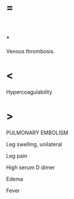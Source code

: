 # =

# .

Venous thrombosis.

# <

Hypercoagulability

# >

PULMONARY EMBOLISM

Leg swelling, unilateral

Leg pain

High serum D dimer

Edema

Fever
